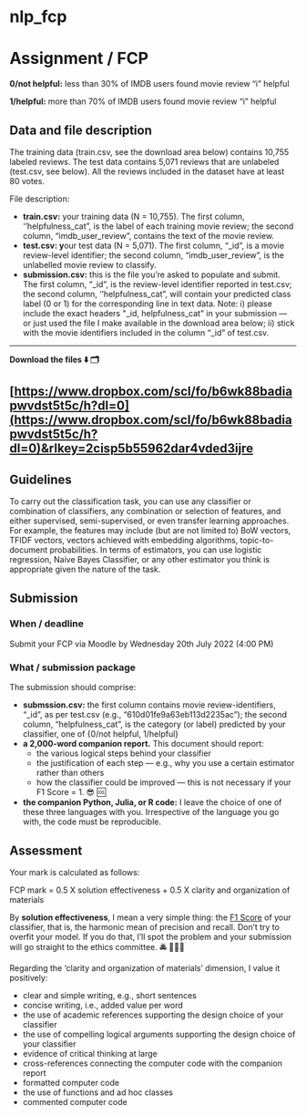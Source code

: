 # nlp_fcp

# **Assignment / FCP**

**0/not helpful:** less than 30% of IMDB users found movie review “i” helpful

**1/helpful:** more than 70% of IMDB users found movie review “i” helpful

## **Data and file description**

The training data (train.csv, see the download area below) contains 10,755 labeled reviews. The test data contains 5,071 reviews that are unlabeled (test.csv, see below). All the reviews included in the dataset have at least 80 votes.

File description:

- **train.csv:** your training data (N = 10,755). The first column, ‘’helpfulness_cat”, is the label of each training movie review; the second column, “imdb_user_review”, contains the text of the movie review.
- **test.csv: y**our test data (N = 5,071). The first column, “_id”, is a movie review-level identifier; the second column, “imdb_user_review”, is the unlabelled movie review to classify.
- **submission.csv:** this is the file you’re asked to populate and submit. The first column, “_id”, is the review-level identifier reported in test.csv; the second column, ‘’helpfulness_cat”, will contain your predicted class label (0 or 1) for the corresponding line in text data. Note: i) please include the exact headers "_id, helpfulness_cat" in your submission — or just used the file I make available in the download area below; ii) stick with the movie identifiers included in the column “_id” of test.csv.

---

**Download the files ⬇️ 🗂**

[[https://www.dropbox.com/scl/fo/b6wk88badiapwvdst5t5c/h?dl=0](https://www.dropbox.com/scl/fo/b6wk88badiapwvdst5t5c/h?dl=0)&rlkey=2cisp5b55962dar4vded3ijre
](https://www.dropbox.com/scl/fo/b6wk88badiapwvdst5t5c/h?dl=0)
---

## Guidelines

To carry out the classification task, you can use any classifier or combination of classifiers, any combination or selection of features, and either supervised, semi-supervised, or even transfer learning approaches. For example, the features may include (but are not limited to) BoW vectors, TFIDF vectors, vectors achieved with embedding algorithms, topic-to-document probabilities. In terms of estimators, you can use logistic regression, Naive Bayes Classifier, or any other estimator you think is appropriate given the nature of the task.

## **Submission**

### When / deadline

Submit your FCP via Moodle by Wednesday 20th July 2022 (4:00 PM)

### What / submission p**ackage**

The submission should comprise:

- **submssion.csv:** the first column contains movie review-identifiers, “_id”, as per test.csv (e.g., “610d01fe9a63eb113d2235ac”); the second column, “helpfulness_cat”, is the category (or label) predicted by your classifier, one of {0/not helpful, 1/helpful}
- **a 2,000-word companion report.** This document should report:
    - the various logical steps behind your classifier
    - the justification of each step — e.g., why you use a certain estimator rather than others
    - how the classifier could be improved — this is not necessary if your F1 Score = 1. 😎 🆒
- **the companion Python, Julia, or R code:** I leave the choice of one of these three languages with you. Irrespective of the language you go with, the code must be reproducible.

## Assessment

Your mark is calculated as follows:

FCP mark = 0.5 X solution effectiveness + 0.5 X clarity and organization of materials

By **solution effectiveness**, I mean a very simple thing: the [F1 Score](https://en.wikipedia.org/wiki/F-score) of your classifier, that is, the harmonic mean of precision and recall. Don’t try to overfit your model. If you do that, I’ll spot the problem and your submission will go straight to the ethics committee. 🚔 👮‍♀️👮

Regarding the ‘clarity and organization of materials’ dimension, I value it positively:

- clear and simple writing, e.g., short sentences
- concise writing, i.e., added value per word
- the use of academic references supporting the design choice of your classifier
- the use of compelling logical arguments supporting the design choice of your classifier
- evidence of critical thinking at large
- cross-references connecting the computer code with the companion report
- formatted computer code
- the use of functions and ad hoc classes
- commented computer code

